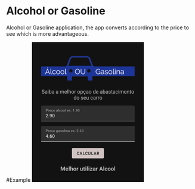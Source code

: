 # Alcohol or Gasoline
Alcohol or Gasoline application, the app converts according to the price to see which is more advantageous.

#Example
 <img width="300" alt="SwipeableRecyclerView" src="https://github.com/AlanAndCode/Alcool-ou-gasolina/blob/main/app/src/main/res/drawable/inicial.jpg">
